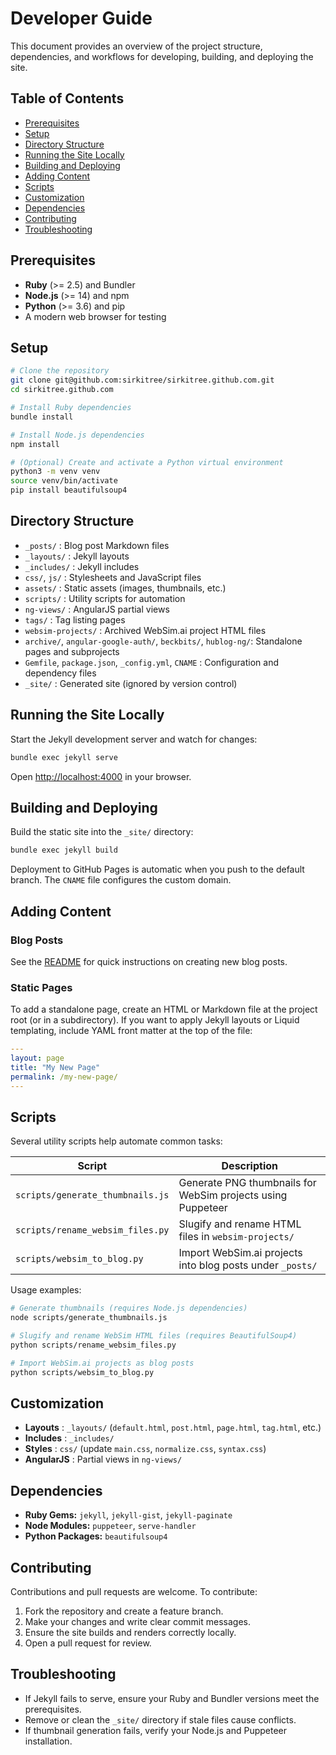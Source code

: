 # Developer Guide

This document provides an overview of the project structure, dependencies, and workflows for developing, building, and deploying the site.

## Table of Contents

- [Prerequisites](#prerequisites)
- [Setup](#setup)
- [Directory Structure](#directory-structure)
- [Running the Site Locally](#running-the-site-locally)
- [Building and Deploying](#building-and-deploying)
- [Adding Content](#adding-content)
- [Scripts](#scripts)
- [Customization](#customization)
- [Dependencies](#dependencies)
- [Contributing](#contributing)
- [Troubleshooting](#troubleshooting)

## Prerequisites

- **Ruby** (>= 2.5) and Bundler
- **Node.js** (>= 14) and npm
- **Python** (>= 3.6) and pip
- A modern web browser for testing

## Setup

```bash
# Clone the repository
git clone git@github.com:sirkitree/sirkitree.github.com.git
cd sirkitree.github.com

# Install Ruby dependencies
bundle install

# Install Node.js dependencies
npm install

# (Optional) Create and activate a Python virtual environment
python3 -m venv venv
source venv/bin/activate
pip install beautifulsoup4
```

## Directory Structure

- `_posts/`            : Blog post Markdown files
- `_layouts/`          : Jekyll layouts
- `_includes/`         : Jekyll includes
- `css/`, `js/`        : Stylesheets and JavaScript files
- `assets/`            : Static assets (images, thumbnails, etc.)
- `scripts/`           : Utility scripts for automation
- `ng-views/`          : AngularJS partial views
- `tags/`              : Tag listing pages
- `websim-projects/`   : Archived WebSim.ai project HTML files
- `archive/`, `angular-google-auth/`, `beckbits/`, `hublog-ng/`: Standalone pages and subprojects
- `Gemfile`, `package.json`, `_config.yml`, `CNAME` : Configuration and dependency files
- `_site/`             : Generated site (ignored by version control)

## Running the Site Locally

Start the Jekyll development server and watch for changes:

```bash
bundle exec jekyll serve
```

Open <http://localhost:4000> in your browser.

## Building and Deploying

Build the static site into the `_site/` directory:

```bash
bundle exec jekyll build
```

Deployment to GitHub Pages is automatic when you push to the default branch. The `CNAME` file configures the custom domain.

## Adding Content

### Blog Posts

See the [README](README.md) for quick instructions on creating new blog posts.

### Static Pages

To add a standalone page, create an HTML or Markdown file at the project root (or in a subdirectory). If you want to apply Jekyll layouts or Liquid templating, include YAML front matter at the top of the file:

```yaml
---
layout: page
title: "My New Page"
permalink: /my-new-page/
---
```

## Scripts

Several utility scripts help automate common tasks:

| Script                            | Description                                                       |
| --------------------------------- | ----------------------------------------------------------------- |
| `scripts/generate_thumbnails.js`  | Generate PNG thumbnails for WebSim projects using Puppeteer       |
| `scripts/rename_websim_files.py`  | Slugify and rename HTML files in `websim-projects/`               |
| `scripts/websim_to_blog.py`       | Import WebSim.ai projects into blog posts under `_posts/`         |

Usage examples:

```bash
# Generate thumbnails (requires Node.js dependencies)
node scripts/generate_thumbnails.js

# Slugify and rename WebSim HTML files (requires BeautifulSoup4)
python scripts/rename_websim_files.py

# Import WebSim.ai projects as blog posts
python scripts/websim_to_blog.py
```

## Customization

- **Layouts**   : `_layouts/` (`default.html`, `post.html`, `page.html`, `tag.html`, etc.)
- **Includes**  : `_includes/`
- **Styles**    : `css/` (update `main.css`, `normalize.css`, `syntax.css`)
- **AngularJS** : Partial views in `ng-views/`

## Dependencies

- **Ruby Gems:** `jekyll`, `jekyll-gist`, `jekyll-paginate`
- **Node Modules:** `puppeteer`, `serve-handler`
- **Python Packages:** `beautifulsoup4`

## Contributing

Contributions and pull requests are welcome. To contribute:

1. Fork the repository and create a feature branch.
2. Make your changes and write clear commit messages.
3. Ensure the site builds and renders correctly locally.
4. Open a pull request for review.

## Troubleshooting

- If Jekyll fails to serve, ensure your Ruby and Bundler versions meet the prerequisites.
- Remove or clean the `_site/` directory if stale files cause conflicts.
- If thumbnail generation fails, verify your Node.js and Puppeteer installation.